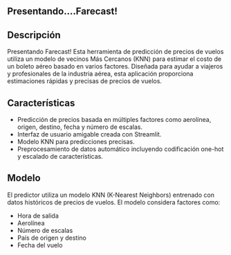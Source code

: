 
## Presentando....Farecast!

## Descripción
Presentando Farecast! Esta herramienta de predicción de precios de vuelos utiliza un modelo de vecinos Más Cercanos (KNN) para estimar el costo de un boleto aéreo basado en varios factores. Diseñada para ayudar a viajeros y profesionales de la industria aérea, esta aplicación proporciona estimaciones rápidas y precisas de precios de vuelos.

## Características
- Predicción de precios basada en múltiples factores como aerolínea, origen, destino, fecha y número de escalas.
- Interfaz de usuario amigable creada con Streamlit.
- Modelo KNN para predicciones precisas.
- Preprocesamiento de datos automático incluyendo codificación one-hot y escalado de características.


## Modelo
El predictor utiliza un modelo KNN (K-Nearest Neighbors) entrenado con datos históricos de precios de vuelos. El modelo considera factores como:
- Hora de salida
- Aerolínea
- Número de escalas
- País de origen y destino
- Fecha del vuelo
